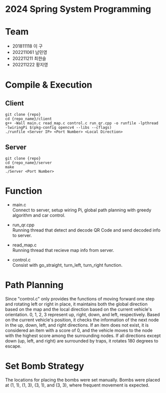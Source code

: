 # 2024 Spring System Programming

# Team
- 201811118 이 구 
- 202211061 남민영
- 202211211 최한슬
- 202211222 황지영

# Compile & Execution
## Client
```
git clone {repo}
cd {repo_name}/client
g++ -Wall main.c read_map.c control.c run_qr.cpp -o runfile -lpthread -lwiringPi $(pkg-config opencv4 --libs --cflags)
./runfile <Server IP> <Port Number> <Local Direction>
```

## Server
```
git clone {repo}
cd {repo_name}/server
make
./Server <Port Number>
```

# Function
- main.c      
  Connect to server, setup wiring Pi, global path planning with greedy algorithm and car control. 
  
- run_qr.cpp     
  Running thread that detect and decode QR Code and send decoded info to server.

- read_map.c     
  Running thread that recieve map info from server.
    
- control.c     
  Consist with go_straight, turn_left, turn_right function.

# Path Planning
Since "control.c" only provides the functions of moving forward one step and rotating left or right in place, it maintains both the global direction based on the map and the local direction based on the current vehicle's orientation. 0, 1, 2, 3 represent up, right, down, and left, respectively. Based on the current vehicle's position, it checks the information of the next node in the up, down, left, and right directions. If an item does not exist, it is considered an item with a score of 0, and the vehicle moves to the node with the highest score among the surrounding nodes. If all directions except down (up, left, and right) are surrounded by traps, it rotates 180 degrees to escape.

# Set Bomb Strategy
The locations for placing the bombs were set manually. Bombs were placed at (1, 1), (1, 3), (3, 1), and (3, 3), where frequent movement is expected.

